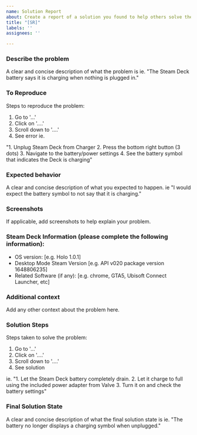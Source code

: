 ```yaml
---
name: Solution Report
about: Create a report of a solution you found to help others solve their problem
title: "[SR]"
labels: ''
assignees: ''

---
```


### **Describe the problem**
A clear and concise description of what the problem is ie. "The Steam Deck battery says it is charging when nothing is plugged in."

### **To Reproduce**
Steps to reproduce the problem:
1. Go to '...'
2. Click on '....'
3. Scroll down to '....'
4. See error
ie.

"1. Unplug Steam Deck from Charger
2. Press the bottom right button (3 dots)
3. Navigate to the battery/power settings
4. See the battery symbol that indicates the Deck is charging"

### **Expected behavior**
A clear and concise description of what you expected to happen. ie "I would expect the battery symbol to not say that it is charging."

### **Screenshots**
If applicable, add screenshots to help explain your problem.

### **Steam Deck Information (please complete the following information):**
 - OS version: [e.g. Holo 1.0.1]
 - Desktop Mode Steam Version [e.g. API v020 package version 1648806235]
 - Related Software (if any): [e.g. chrome, GTA5, Ubisoft Connect Launcher, etc]

### **Additional context**
Add any other context about the problem here.

### **Solution Steps**
Steps taken to solve the problem:
1. Go to '...'
2. Click on '....'
3. Scroll down to '....'
4. See solution

ie.
"1. Let the Steam Deck battery completely drain.
2. Let it charge to full using the included power adapter from Valve
3. Turn it on and check the battery settings"

### **Final Solution State**
A clear and concise description of what the final solution state is ie. "The battery no longer displays a charging symbol when unplugged."
